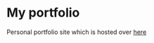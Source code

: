 # My portfolio 
Personal portfolio site which is hosted over [here](https://nishantbundela.github.io)
